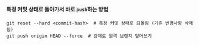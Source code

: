 
#### 특정 커밋 상태로 돌아가서 바로 `push`하는 방법

```
git reset --hard <commit-hash>  # 특정 커밋 상태로 되돌림 (기존 변경사항 삭제됨)
git push origin HEAD --force  # 강제로 원격 브랜치 덮어쓰기
```


